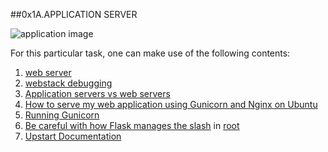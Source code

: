 ##0x1A.APPLICATION SERVER

<img src="https://s3.amazonaws.com/alx-intranet.hbtn.io/uploads/medias/2018/9/c7d1ed0a2e10d1b4e9b3.jpg?X-Amz-Algorithm=AWS4-HMAC-SHA256&amp;X-Amz-Credential=AKIARDDGGGOUSBVO6H7D%2F20240822%2Fus-east-1%2Fs3%2Faws4_request&amp;X-Amz-Date=20240822T085330Z&amp;X-Amz-Expires=86400&amp;X-Amz-SignedHeaders=host&amp;X-Amz-Signature=8bb04ab459fa958d597025de7cec1a221250937c0dedc73c3a22e6e7d8eca22a" alt="application image"><br>

For this particular task, one can make use of the following contents:
1. <a href="https://intranet.alxswe.com/concepts/17">web server</a><br>
2. <a href="https://intranet.alxswe.com/concepts/68">webstack debugging</a><br>
3. <a href="https://intranet.alxswe.com/rltoken/meOqLRoAcbQENYWfzui7OQ">Application servers vs web servers</a><br>
4. <a href="https://intranet.alxswe.com/rltoken/kpG6RwmwRJHzRmGUM_ERcA">How to serve my web application using Gunicorn and Nginx on Ubuntu</a><br>
5. <a href="https://intranet.alxswe.com/rltoken/2LF1j7xKJGYaUtD1HKgUeQ">Running Gunicorn</a><br>
6. <a href="https://intranet.alxswe.com/rltoken/zTCSTQxrH2za4hxbkt8K3g">Be careful with how Flask manages the slash</a> in <a href="https://intranet.alxswe.com/rltoken/n5A0nmah-Si78zbNvdb4GA">root</a><br>
7. <a href="https://intranet.alxswe.com/rltoken/cldrneY3Qr7LlDysygzRHw">Upstart Documentation</a><br>

